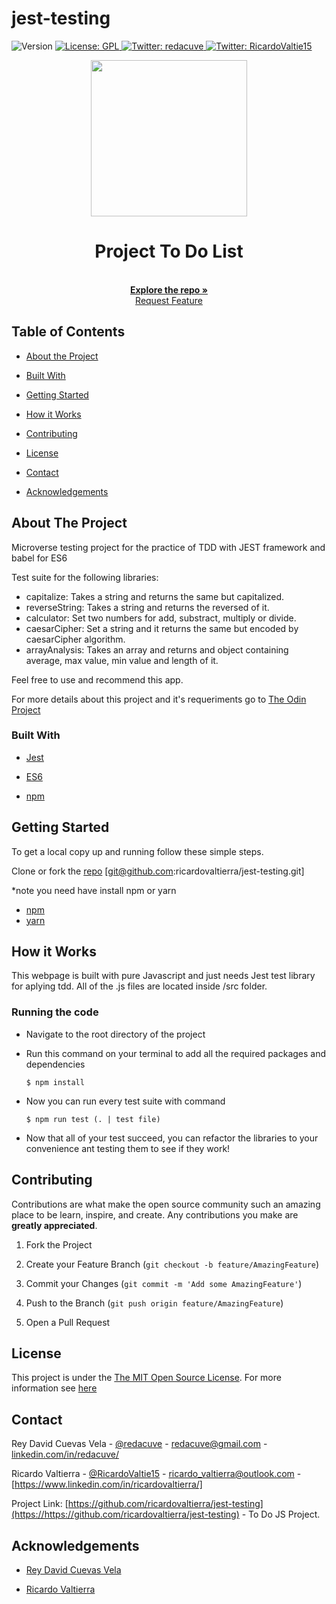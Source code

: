 # jest-testing

<!-- Badges -->
<p>
  <img alt="Version" src="https://img.shields.io/badge/version-0.1-blue.svg?cacheSeconds=2592000" />
  <a href="#" target="_blank">
    <img alt="License: GPL " src="https://img.shields.io/badge/License-GPL-yellow.svg" />
  </a>
  <a href="https://twitter.com/redacuve" target="_blank">
    <img alt="Twitter: redacuve " src="https://img.shields.io/twitter/follow/redacuve.svg?style=social" />
  </a>
  <a href="https://twitter.com/RicardoValtie15" target="_blank">
    <img alt="Twitter: RicardoValtie15 " src="https://img.shields.io/twitter/follow/RicardoValtie15.svg?style=social" />
  </a>
</p>


<!-- Project Header -->
  <p align="center">
    <img src="src/assets/to-do-it.png" width="250">
  <br>
  <h1 align="center">Project To Do List</h1>
  <p align="center">
  <br>
   <a href="https://https://github.com/ricardovaltierra/jest-testing"><strong>Explore the repo »</strong></a>
  <br>
    <a href="https://https://github.com/ricardovaltierra/jest-testing/issues">Request Feature</a>
  </p>

<!-- TABLE OF CONTENTS -->

## Table of Contents

* [About the Project](#about-the-project)

* [Built With](#built-with)

* [Getting Started](#getting-started)

* [How it Works](#how-it-works)

* [Contributing](#contributing)

* [License](#license)

* [Contact](#contact)

* [Acknowledgements](#acknowledgements)

<!-- ABOUT THE PROJECT -->

## About The Project

Microverse testing project for the practice of TDD with JEST framework and babel for ES6

Test suite for the following libraries:

- capitalize: Takes a string and returns the same but capitalized.
- reverseString: Takes a string and returns the reversed of it.
- calculator: Set two numbers for add, substract, multiply or divide.
- caesarCipher: Set a string and it returns the same but encoded by caesarCipher algorithm.
- arrayAnalysis: Takes an array and returns and object containing average, max value, min value and length of it.

Feel free to use and recommend this app.

For more details about this project and it's requeriments go to <a href="https://www.theodinproject.com/courses/javascript/lessons/todo-list"> The Odin Project</a>


### Built With

* [Jest](https://jestjs.io/en/)

* [ES6](http://es6-features.org/)

* [npm](https://www.npmjs.com/)

<!-- GETTING STARTED -->

## Getting Started

To get a local copy up and running follow these simple steps.

Clone or fork the <a href="https://github.com/ricardovaltierra/jest-testing">repo</a> [git@github.com:ricardovaltierra/jest-testing.git]

*note you need have install npm or yarn
* [npm](https://www.npmjs.com/get-npm)
* [yarn](https://classic.yarnpkg.com/en/docs/install)


<!-- HOW IT WORKS -->
## How it Works

This webpage is built with pure Javascript and just needs Jest test library for aplying tdd. All of the .js files are located inside /src folder.

### Running the code

*   Navigate to the root directory of the project

*   Run this command on your terminal to add all the required packages and dependencies
    ```
    $ npm install
    ```
*   Now you can run every test suite with command
    ```
    $ npm run test (. | test file)
    ```
*   Now that all of your test succeed, you can refactor the libraries to your convenience ant testing them to see if they work!


<!-- CONTRIBUTING -->

## Contributing

Contributions are what make the open source community such an amazing place to be learn, inspire, and create. Any contributions you make are **greatly appreciated**.

1. Fork the Project

2. Create your Feature Branch (`git checkout -b feature/AmazingFeature`)

3. Commit your Changes (`git commit -m 'Add some AmazingFeature'`)

4. Push to the Branch (`git push origin feature/AmazingFeature`)

5. Open a Pull Request

<!-- LICENSE -->

## License

This project is under the <a href="https://en.wikipedia.org/wiki/MIT_License#:~:text=Copyright%20(C),%2C%20merge%2C%20publish%2C%20distribute%2C">The MIT Open Source License</a>. For more information see <a href="https://github.com/ricardovaltierra/jest-testing/blob/development/LICENSE">here</a>

<!-- CONTACT -->

## Contact

Rey David Cuevas Vela - [@redacuve](https://twitter.com/redacuve) - redacuve@gmail.com - [linkedin.com/in/redacuve/](https://www.linkedin.com/in/redacuve/)

Ricardo Valtierra - [@RicardoValtie15](https://twitter.com/RicardoValtie15) - ricardo_valtierra@outlook.com  - [https://www.linkedin.com/in/ricardovaltierra/]

Project Link: [https://github.com/ricardovaltierra/jest-testing](https://https://github.com/ricardovaltierra/jest-testing) - To Do JS Project.

<!-- ACKNOWLEDGEMENTS -->

## Acknowledgements

* [Rey David Cuevas Vela](https://github.com/redacuve)

* [Ricardo Valtierra](https://github.com/ricardovaltierra)
